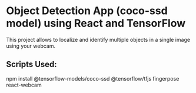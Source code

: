 # Object Detection App (coco-ssd model) using React and TensorFlow

This project allows to localize and identify multiple objects in a single image using your webcam.

## Scripts Used:

npm install @tensorflow-models/coco-ssd @tensorflow/tfjs fingerpose react-webcam
